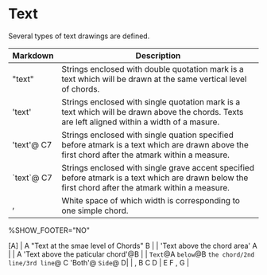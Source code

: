 # Text
Several types of text drawings are defined.

| Markdown       | Description  |
| ------------- | -----|
| "text"     | Strings enclosed with double quotation mark is a text which will be drawn at the same vertical level of chords. | 
| 'text'     | Strings enclosed with single quotation mark is a text which will be drawn above the chords. Texts are left aligned within a width of a masure. | 
| 'text'@ C7| Strings enclosed with single quation specified before atmark is a text which are drawn above the first chord after the atmark within a measure. |
| \`text\`@ C7 | Strings enclosed with single grave accent specified before atmark is a text which are drawn below the first chord after the atmark within a measure. |
| , | White space of which width is corresponding to one  simple chord.  |

<!-- fumen:start -->
%SHOW_FOOTER="NO"

[A]
| A "Text at the smae level of Chords" B |
| 'Text above the chord area' A | 
| A 'Text above the paticular chord'@B |
| `Text`@A `below`@B `the chord/2nd line/3rd line`@ C 'Both'@ `Side`@ D|
| , B C D | E  F , G |
<!-- fumen:end -->
